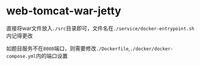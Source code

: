 # web-tomcat-war-jetty

直接将war文件放入`./src`目录即可，文件名在`./service/docker-entrypoint.sh`内记得更改

如题目服务不在`8080`端口，则需要修改`./Dockerfile`,`./docker/docker-compose.yml`内的端口设置